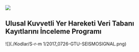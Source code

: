 ![](https://pbs.twimg.com/profile_images/793532146984116225/gv1G-BV-.jpg)

## Ulusal Kuvvetli Yer Hareketi Veri Tabanı Kayıtlarını İnceleme Programı

![](./Kodlar/S-r-m 1/2017_0726-GTU-SEISMOSIGNAL.png)
